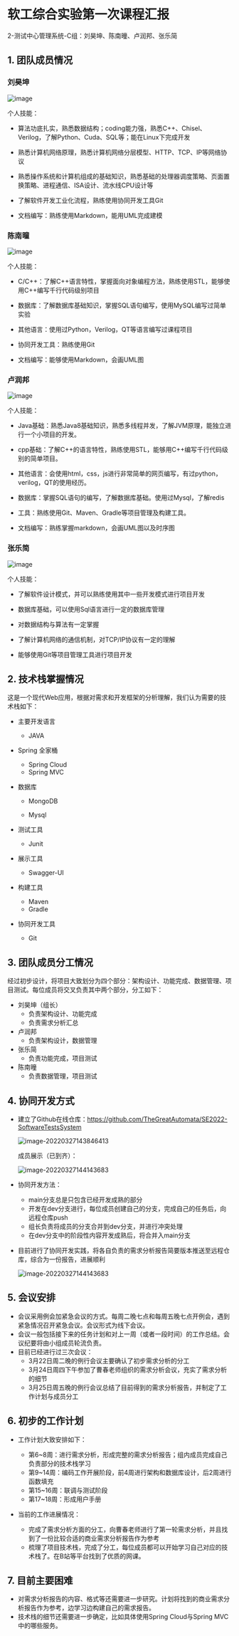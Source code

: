 # 软工综合实验第一次课程汇报

2-测试中心管理系统-C组：刘昊坤、陈南曈、卢润邦、张乐简

## 1. 团队成员情况

### 刘昊坤

![image](./image/lhk.png)

个人技能：

+ 算法功底扎实，熟悉数据结构；coding能力强，熟悉C++、Chisel、Verilog，了解Python、Cuda、SQL等；能在Linux下完成开发

+ 熟悉计算机网络原理，熟悉计算机网络分层模型、HTTP、TCP、IP等网络协议

+ 熟悉操作系统和计算机组成的基础知识，熟悉基础的处理器调度策略、页面置换策略、进程通信、ISA设计、流水线CPU设计等

+ 了解软件开发工业化流程，熟练使用协同开发工具Git

+ 文档编写：熟练使用Markdown，能用UML完成建模

### 陈南曈

![image](./image/cnt.png)

个人技能：

+ C/C++：了解C++语言特性，掌握面向对象编程方法，熟练使用STL，能够使用C++编写千行代码级别项目

+ 数据库：了解数据库基础知识，掌握SQL语句编写，使用MySQL编写过简单实验

+ 其他语言：使用过Python，Verilog，QT等语言编写过课程项目

+ 协同开发工具：熟练使用Git

+ 文档编写：能够使用Markdown，会画UML图

### 卢润邦

![image](./image/lrb.png)

个人技能：

+ Java基础：熟悉Java8基础知识，熟悉多线程并发，了解JVM原理，能独立进行一个小项目的开发。

+ cpp基础：了解C++的语言特性，熟练使用STL，能够用C++编写千行代码级别的简单项目。

+ 其他语言：会使用html，css，js进行非常简单的网页编写，有过python，verilog，QT的使用经历。

+ 数据库：掌握SQL语句的编写，了解数据库基础。使用过Mysql，了解redis

+ 工具：熟练使用Git、Maven、Gradle等项目管理及构建工具。

+ 文档编写：熟练掌握markdown，会画UML图以及时序图

### 张乐简

![image](./image/zlj.png)

个人技能：

+ 了解软件设计模式，并可以熟练使用其中一些开发模式进行项目开发  

+ 数据库基础，可以使用Sql语言进行一定的数据库管理  

+ 对数据结构与算法有一定掌握  

+ 了解计算机网络的通信机制，对TCP/IP协议有一定的理解  

+ 能够使用Git等项目管理工具进行项目开发

## 2. 技术栈掌握情况

这是一个现代Web应用，根据对需求和开发框架的分析理解，我们认为需要的技术栈如下：

+ 主要开发语言
  + JAVA
+ Spring 全家桶
  + Spring Cloud 
  + Spring MVC
+ 数据库

  + MongoDB

  + Mysql
+ 测试工具

  + Junit
+ 展示工具

  + Swagger-UI
+ 构建工具

  + Maven
  + Gradle
+ 协同开发工具
  + Git

## 3. 团队成员分工情况

经过初步设计，将项目大致划分为四个部分：架构设计、功能完成、数据管理、项目测试。每位成员将交叉负责其中两个部分，分工如下：

+ 刘昊坤（组长）
  + 负责架构设计、功能完成
  + 负责需求分析汇总
+ 卢润邦
  + 负责架构设计，数据管理
+ 张乐简
  + 负责功能完成，项目测试
+ 陈南曈
  + 负责数据管理，项目测试

## 4. 协同开发方式

+ 建立了Github在线仓库：https://github.com/TheGreatAutomata/SE2022-SoftwareTestsSystem

  ![image-20220327143846413](./image/githubMain.png)

  成员展示（已到齐）：

  ![image-20220327144143683](./image/githubPerson.png)

+ 协同开发方法：

  + main分支总是只包含已经开发成熟的部分
  + 开发在dev分支进行，每位成员创建自己的分支，完成自己的任务后，向远程仓库push
  + 组长负责将成员的分支合并到dev分支，并进行冲突处理
  + 在dev分支中的阶段性内容开发成熟后，将合并入main分支

+ 目前进行了协同开发实践，将各自负责的需求分析报告简要版本推送至远程仓库，综合为一份报告，进展顺利

  ![image-20220327144143683](./image/githubShow.png)

## 5. 会议安排

+ 会议采用例会加紧急会议的方式。每周二晚七点和每周五晚七点开例会，遇到紧急情况召开紧急会议。会议形式为线下会议。
+ 会议一般包括接下来的任务计划和对上一周（或者一段时间）的工作总结。会议纪要将由小组成员轮流负责。
+ 目前已经进行过三次会议：
  + 3月22日周二晚的例行会议主要确认了初步需求分析的分工
  + 3月24日周四下午参加了曹春老师组织的需求分析会议，充实了需求分析的细节
  + 3月25日周五晚的例行会议总结了目前得到的需求分析报告，并制定了工作计划与成员分工

## 6. 初步的工作计划

+ 工作计划大致安排如下：
  + 第6~8周：进行需求分析，形成完整的需求分析报告；组内成员完成自己负责部分的技术栈学习
  + 第9~14周：编码工作开展阶段，前4周进行架构和数据库设计，后2周进行函数填充
  + 第15~16周：联调与测试阶段
  + 第17~18周：形成用户手册

+ 当前的工作进展情况：
  + 完成了需求分析方面的分工，向曹春老师进行了第一轮需求分析，并且找到了一份比较合适的商业需求分析报告作为参考
  + 梳理了项目技术栈，完成了分工，每位成员都可以开始学习自己对应的技术栈了。在B站等平台找到了优质的网课。

##  7. 目前主要困难

+ 对需求分析报告的内容、格式等还需要进一步研究。计划将找到的商业需求分析报告作为参考，边学习边构建自己的需求报告。
+ 技术栈的细节还需要进一步确定，比如具体使用Spring Cloud与Spring MVC中的哪些服务。

